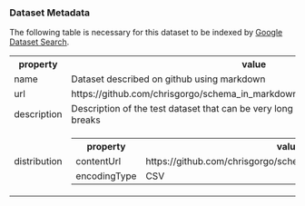 ### Dataset Metadata
The following table is necessary for this dataset to be indexed by <a href="https://g.co/datasetsearch">Google Dataset Search</a>.
<div itemscope itemtype="http://schema.org/Dataset">
<table>
  <tr>
    <th>property</th>
    <th>value</th>
  </tr>
  <tr>
    <td>name</td>
    <td itemprop="name">Dataset described on github using markdown</td> 
  </tr>
  <tr>
    <td>url</td>
    <td itemprop="url">https://github.com/chrisgorgo/schema_in_markdown_test</td> 
  </tr>
  <tr>
    <td>description</td>
    <td itemprop="description">Description of the test dataset that can be very long if needs be. 
  Even with line breaks</td> 
  </tr>
  <tr>
    <td>distribution</td>
    <td>
      <div itemscope itemtype="http://schema.org/DataDownload" itemprop="distribution">
        <table
          <tr>
            <th>property</th>
            <th>value</th>
          </tr>
          <tr>
            <td>contentUrl</td>
            <td itemprop="contentUrl">https://github.com/chrisgorgo/schema_in_markdown_test/data.csv</td> 
          </tr>
          <tr>
            <td>encodingType</td>
            <td itemprop="encodingFormat">CSV</td> 
          </tr>
        </table>
      </div>
    </td>
  </tr>
</table>
</div>
